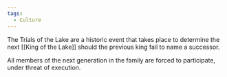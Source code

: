 ```yaml
---
tags:
  - Culture
---
```

The Trials of the Lake are a historic event that takes place to determine the next [[King of the Lake]] should the previous king fail to name a successor. 

All members of the next generation in the family are forced to participate, under threat of execution.